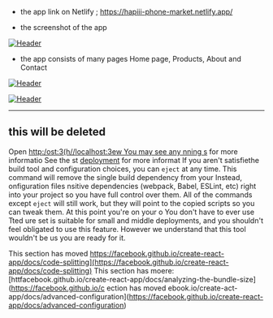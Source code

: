 
- the app link on Netlify ; https://hapiii-phone-market.netlify.app/

-  the screenshot of the app

[![Header](https://res.cloudinary.com/hapiii/image/upload/v1668615299/react-apps/skkmusj7q4drfdzqfyqa.png)](https://some-url.dev/)


- the app consists of many pages Home page, Products, About and Contact


[![Header](https://res.cloudinary.com/hapiii/image/upload/v1668716003/react-apps/eot8rwmvg8foqxvqeflc.png)](https://some-url.dev/)


[![Header](https://res.cloudinary.com/hapiii/image/upload/v1668716003/react-apps/enqhe2bcx13nxvfjucuw.png)](https://some-url.dev/)


-------------------------------------------------------------------
this will be deleted
---------------------------------------------------------------------

Open [http:/ost:3(h//localhost:3ew 
You may see any 
nning s](https://facebookc-t-p/docs/running-tests) for more informatio
See the st [deployment](https://ook.github.io/create-react-app/docs/deployment) for more informat
If you aren't satisfiethe build tool and configuration choices, you can `eject` at any time. This command will remove the single build dependency from your 
Instead, onfiguration files nsitive dependencies (webpack, Babel, ESLint, etc) right into your project so you have full control over them. All of the commands except `eject` will still work, but they will point to the copied scripts so you can tweak them. At this point you're on your o
You don't have to ever use  Tted ure set is suitable for small and middle deployments, and you shouldn't feel obligated to use this feature. However we understand that this tool wouldn't be us you are ready for it.

This section has moved https://facebook.github.io/create-react-app/docs/code-splitting](https://facebook.github.io/create-react-app/docs/code-splitting)
This section has moere: [httfacebook.github.io/create-react-app/docs/analyzing-the-bundle-size](https://facebook.github.io/c
ection has moved ebook.io/create-act-app/docs/advanced-configuration](https://facebook.github.io/create-react-app/docs/advanced-configuration)
